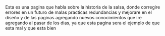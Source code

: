 Esta es una pagina que habla sobre la historia de la salsa, donde corregire errores en un futuro de malas practicas redundancias y mejorare en el diseño y de las paginas agregando nuevos 
conocimientos que ire agregando al pasar de los dias, ya que esta pagina sera el ejemplo de que esta mal y que esta bien
